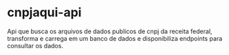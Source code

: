 # cnpjaqui-api
Api que busca os arquivos de dados publicos de cnpj da receita federal, transforma e carrega em um banco de dados e disponibiliza endpoints para consultar os dados.

